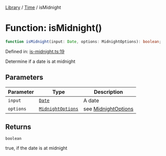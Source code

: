 <!-- markdownlint-disable -->
<!-- cspell: disable -->
[Library](../index.md) / [Time](./index.md) / isMidnight

# Function: isMidnight()

```ts
function isMidnight(input: Date, options: MidnightOptions): boolean;
```

Defined in: [is-midnight.ts:19](https://github.com/technobuddha/library/blob/main/src/is-midnight.ts#L19)

Determine if a date is at midnight

## Parameters

| Parameter | Type | Description |
| ------ | ------ | ------ |
| `input` | [`Date`](https://developer.mozilla.org/docs/Web/JavaScript/Reference/Global_Objects/Date) | A date |
| `options` | [`MidnightOptions`](MidnightOptions.md) | see [MidnightOptions](MidnightOptions.md) |

## Returns

`boolean`

true, if the date is at midnight

